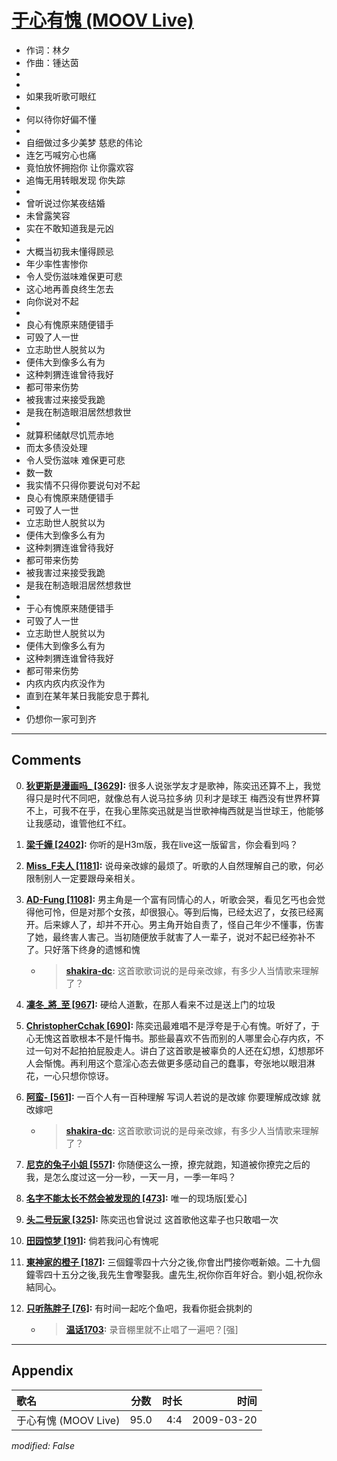 # [于心有愧 (MOOV Live)](https://music.163.com/song?id=33418337)

* 作词：林夕
* 作曲：锺达茵
*
*
* 如果我听歌可眼红
* 
* 何以待你好偏不懂
* 
* 自细做过多少美梦 慈悲的伟论
* 连乞丐喊穷心也痛
* 竟怕放怀拥抱你 让你露欢容
* 追悔无用转眼发现 你失踪
* 
* 曾听说过你某夜结婚
* 未曾露笑容
* 实在不敢知道我是元凶
* 
* 大概当初我未懂得顾忌
* 年少率性害惨你
* 令人受伤滋味难保更可悲
* 这心地再善良终生怎去
* 向你说对不起
* 
* 良心有愧原来随便错手
* 可毁了人一世
* 立志助世人脱贫以为
* 便伟大到像多么有为
* 这种刺猬连谁曾待我好
* 都可带来伤势
* 被我害过来接受我跪
* 是我在制造眼泪居然想救世
* 
* 就算积储献尽饥荒赤地
* 而太多债没处理
* 令人受伤滋味 难保更可悲
* 数一数
* 我实情不只得你要说句对不起
* 良心有愧原来随便错手
* 可毁了人一世
* 立志助世人脱贫以为
* 便伟大到像多么有为
* 这种刺猬连谁曾待我好
* 都可带来伤势
* 被我害过来接受我跪
* 是我在制造眼泪居然想救世
* 
* 于心有愧原来随便错手
* 可毁了人一世
* 立志助世人脱贫以为
* 便伟大到像多么有为
* 这种刺猬连谁曾待我好
* 都可带来伤势
* 内疚内疚内疚没作为
* 直到在某年某日我能安息于葬礼
* 
* 仍想你一家可到齐


---

## Comments
0. **[狄更斯是漫画吗_ \[3629\]](https://music.163.com/#/user/home?id=20077489):** 很多人说张学友才是歌神，陈奕迅还算不上，我觉得只是时代不同吧，就像总有人说马拉多纳 贝利才是球王 梅西没有世界杯算不上，可我不在乎，在我心里陈奕迅就是当世歌神梅西就是当世球王，他能够让我感动，谁管他红不红。

1. **[梁千嬅 \[2402\]](https://music.163.com/#/user/home?id=102234096):** 你听的是H3m版，我在live这一版留言，你会看到吗？

2. **[Miss_F夫人 \[1181\]](https://music.163.com/#/user/home?id=47490729):** 说母亲改嫁的最烦了。听歌的人自然理解自己的歌，何必限制别人一定要跟母亲相关。

3. **[AD-Fung \[1108\]](https://music.163.com/#/user/home?id=66556494):** 男主角是一个富有同情心的人，听歌会哭，看见乞丐也会觉得他可怜，但是对那个女孩，却很狠心。等到后悔，已经太迟了，女孩已经离开。后来嫁人了，却并不开心。男主角开始自责了，怪自己年少不懂事，伤害了她，最终害人害己。当初随便放手就害了人一辈子，说对不起已经弥补不了。只好落下终身的遗憾和愧
	* > **[shakira-dc](https://music.163.com/#/user/home?id=74084486):** 这首歌歌词说的是母亲改嫁，有多少人当情歌来理解了？

4. **[凜冬_將_至 \[967\]](https://music.163.com/#/user/home?id=18090986):** 硬给人道歉，在那人看来不过是送上门的垃圾

5. **[ChristopherCchak \[690\]](https://music.163.com/#/user/home?id=66422214):** 陈奕迅最难唱不是浮夸是于心有愧。听好了，于心无愧这首歌根本不是忏悔书。那些最喜欢不告而别的人哪里会心存内疚，不过一句对不起拍拍屁股走人。讲白了这首歌是被辜负的人还在幻想，幻想那坏人会惭愧。再利用这个意淫心态去做更多感动自己的蠢事，夸张地以眼泪淋花，一心只想你惊讶。

6. **[阿蛮- \[561\]](https://music.163.com/#/user/home?id=68747847):** 一百个人有一百种理解 写词人若说的是改嫁 你要理解成改嫁 就改嫁吧
	* > **[shakira-dc](https://music.163.com/#/user/home?id=74084486):** 这首歌歌词说的是母亲改嫁，有多少人当情歌来理解了？

7. **[尼克的兔子小姐 \[557\]](https://music.163.com/#/user/home?id=442019888):** 你随便这么一撩，撩完就跑，知道被你撩完之后的我，是怎么度过这一分一秒，一天一月，一季一年吗？

8. **[名字不能太长不然会被发现的 \[473\]](https://music.163.com/#/user/home?id=30558583):** 唯一的现场版[爱心]

9. **[头二号玩家 \[325\]](https://music.163.com/#/user/home?id=84750415):** 陈奕迅也曾说过 这首歌他这辈子也只敢唱一次

10. **[田园惊梦 \[191\]](https://music.163.com/#/user/home?id=122369928):** 倘若我问心有愧呢

11. **[東神家的橙子 \[187\]](https://music.163.com/#/user/home?id=103277221):** 三個鐘零四十六分之後,你會出門接你嘅新娘。二十九個鐘零四十五分之後,我先生會嚟娶我。盧先生,祝你你百年好合。劉小姐,祝你永結同心。

12. **[只听陈胖子 \[76\]](https://music.163.com/#/user/home?id=587697073):** 有时间一起吃个鱼吧，我看你挺会挑刺的
	* > **[温话1703](https://music.163.com/#/user/home?id=444796827):** 录音棚里就不止唱了一遍吧？[强]



---

## Appendix

|歌名|分数|时长|时间|
|:---|:---:|---:|---:|
|于心有愧 (MOOV Live)|95.0|4:4|2009-03-20

*modified: False*